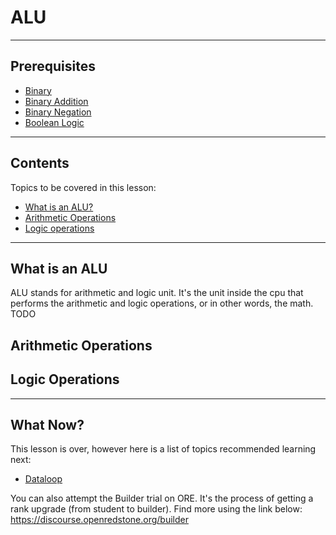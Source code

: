 # ALU

---

## Prerequisites

- [Binary](Binary.md#binary)
- [Binary Addition](Binary%20Addition.md#binary-addition)
- [Binary Negation](Binary%20Negation.md#binary-negation)
- [Boolean Logic](Boolean%20Logic.md#boolean-logic)

---

## Contents

Topics to be covered in this lesson:

- [What is an ALU?](ALU.md#what-is-an-alu)
- [Arithmetic Operations](ALU.md#arithmetic-operations)
- [Logic operations](ALU.md#logic-operations)

---

## What is an ALU

ALU stands for arithmetic and logic unit. It's the unit inside the cpu that performs the arithmetic and logic operations, or in other words, the math.  
TODO

## Arithmetic Operations



## Logic Operations



---
## What Now?

This lesson is over, however here is a list of topics recommended learning next:

- [Dataloop]()

You can also attempt the Builder trial on ORE. It's the process of getting a rank upgrade (from student to builder). Find more using the link below:  
https://discourse.openredstone.org/builder

